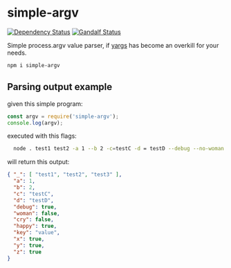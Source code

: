 # simple-argv

[![Dependency Status][dependencies-image]][dependencies-url] [![Gandalf Status][gandalf-image]][gandalf-url]

[dependencies-url]: href="https://david-dm.org/giowe/simple-argv
[dependencies-image]: https://david-dm.org/giowe/simple-argv.svg
[gandalf-url]: https://www.youtube.com/watch?v=Sagg08DrO5U
[gandalf-image]: http://img.shields.io/badge/gandalf-approved-61C6FF.svg

Simple process.argv value parser, if [yargs](https://www.npmjs.com/package/yargs) has become an overkill for your needs.

``` bash
npm i simple-argv
```

## Parsing output example

given this simple program:

``` js
const argv = require('simple-argv');
console.log(argv);
```

executed with this flags:

``` bash
  node . test1 test2 -a 1 --b 2 -c=testC -d = testD --debug --no-woman --no-cry --happy --key value test3 -xyz
```

will return this output:

``` json
{ "_": [ "test1", "test2", "test3" ],
  "a": 1,
  "b": 2,
  "c": "testC",
  "d": "testD",
  "debug": true,
  "woman": false,
  "cry": false,
  "happy": true,
  "key": "value",
  "x": true,
  "y": true,
  "z": true
}
```

